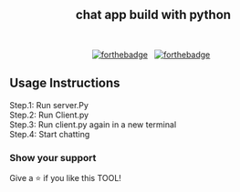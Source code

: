 
<h2 align="center">
chat app build with python
</h2>
<div align="center">
</div>

<br/>

<center>

[![forthebadge](https://forthebadge.com/images/badges/built-with-love.svg)](https://forthebadge.com) &nbsp;
[![forthebadge](https://forthebadge.com/images/badges/open-source.svg)](https://forthebadge.com) &nbsp;

</center>

<h3 align="center">

</h3>





## Usage Instructions

Step.1: Run server.Py <br/>
Step.2: Run Client.py <br/>
Step.3: Run client.py again in a new terminal <br/>
Step.4: Start chatting  <br/>


### Show your support

Give a ⭐ if you like this TOOL!
